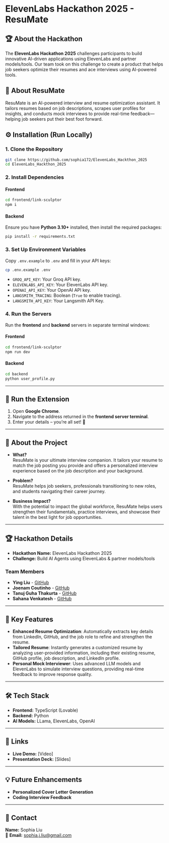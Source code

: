 # ElevenLabs Hackathon 2025 - ResuMate  

## 🏆 About the Hackathon  
The **ElevenLabs Hackathon 2025** challenges participants to build innovative AI-driven applications using ElevenLabs and partner models/tools. Our team took on this challenge to create a product that helps job seekers optimize their resumes and ace interviews using AI-powered tools.  

## 🚀 About ResuMate  
ResuMate is an AI-powered interview and resume optimization assistant. It tailors resumes based on job descriptions, scrapes user profiles for insights, and conducts mock interviews to provide real-time feedback—helping job seekers put their best foot forward.  


## ⚙️ Installation (Run Locally)  

### 1. Clone the Repository  
```bash
git clone https://github.com/sophia172/ElevenLabs_Hackthon_2025
cd ElevenLabs_Hackthon_2025
```

### 2. Install Dependencies  
#### Frontend  
```bash
cd frontend/link-sculptor
npm i
```

#### Backend  
Ensure you have **Python 3.10+** installed, then install the required packages:  
```bash
pip install -r requirements.txt
```

### 3. Set Up Environment Variables  
Copy `.env.example` to `.env` and fill in your API keys:  
```bash
cp .env.example .env
```
- `GROQ_API_KEY`: Your Groq API key.  
- `ELEVENLABS_API_KEY`: Your ElevenLabs API key.  
- `OPENAI_API_KEY`: Your OpenAI API key.  
- `LANGSMITH_TRACING`: Boolean (`True` to enable tracing).  
- `LANGSMITH_API_KEY`: Your Langsmith API Key.  

### 4. Run the Servers  
Run the **frontend** and **backend** servers in separate terminal windows:  

#### Frontend  
```bash
cd frontend/link-sculptor
npm run dev
```

#### Backend  
```bash
cd backend
python user_profile.py
```

---

## 📑 Run the Extension  
1. Open **Google Chrome**.  
2. Navigate to the address returned in the **frontend server terminal**.  
3. Enter your details – you’re all set! 🚀  

---

## 🚀 About the Project  

- **What?**  
  ResuMate is your ultimate interview companion. It tailors your resume to match the job posting you provide and offers a personalized interview experience based on the job description and your background.  

- **Problem?**  
  ResuMate helps job seekers, professionals transitioning to new roles, and students navigating their career journey.  

- **Business Impact?**  
  With the potential to impact the global workforce, ResuMate helps users strengthen their fundamentals, practice interviews, and showcase their talent in the best light for job opportunities.  

---

## 🏆 Hackathon Details  

- **Hackathon Name:** ElevenLabs Hackathon 2025  
- **Challenge:** Build AI Agents using ElevenLabs & partner models/tools  

### Team Members  
- **Ying Liu** - [GitHub](https://github.com/sophia172)  
- **Joenam Coutinho** - [GitHub](https://github.com/joenamcoutinho)  
- **Tanuj Guha Thakurta** - [GitHub](https://github.com/hexcodeblaster)  
- **Sahana Venkatesh** - [GitHub](https://github.com/Sahanave)  

---

## 🎯 Key Features  

- **Enhanced Resume Optimization**: Automatically extracts key details from LinkedIn, GitHub, and the job role to refine and strengthen the resume.  
- **Tailored Resume**: Instantly generates a customized resume by analyzing user-provided information, including their existing resume, GitHub profile, job description, and LinkedIn profile.  
- **Personal Mock Interviewer**: Uses advanced LLM models and ElevenLabs to simulate interview questions, providing real-time feedback to improve response quality.  

---

## 🛠️ Tech Stack  

- **Frontend:** TypeScript (Lovable)  
- **Backend:** Python  
- **AI Models:** LLama, ElevenLabs, OpenAI  

---

## 🔗 Links  

- **Live Demo:** [Video]  
- **Presentation Deck:** [Slides]  

---

## 💡 Future Enhancements  

- **Personalized Cover Letter Generation**  
- **Coding Interview Feedback**  

---

## 📧 Contact  

**Name:** Sophia Liu  
📩 **Email:** sophia.j.liu@gmail.com  
